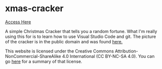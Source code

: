 # xmas-cracker

[Access Here](https://arealseal.github.io/xmas-cracker/main.html)

A simple Christmas Cracker that tells you a random fortune.
What I'm really using this for is to learn how to use Visual Studio Code and git.
The picture of the cracker is in the public domain and was found [here.](https://en.wikipedia.org/wiki/File:ChristmasCrackers_2.jpg)

This website is licensed under the Creative Commons Attribution-NonCommercial-ShareAlike 4.0 International (CC BY-NC-SA 4.0). You can go [here](https://creativecommons.org/licenses/by-nc-sa/4.0/) for a summary of that license.
